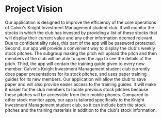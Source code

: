 # Project Vision
  Our application is designed to improve the efficiency of the core operations of Calvin's Knight Investment Management student club. It will monitor the stocks in which the club has invested by providing a list of these stocks that will display their current value and any other information deemed relevant. Due to confidentiality rules, this part of the app will be password protected. Second, our app will provide a convenient way to display the club's weekly stock pitches. The subgroup making the pitch will upload the pitch and then members of the club will be able to open the app to see the details of the pitch. Third, the app will contain the training guide given to every new member.
  Calvin's Knight Investment Management student club currently does paper presentations for its stock pitches, and uses paper training guides for its new members. Our application will allow the club to save paper and will also provide easier access to the training guides. It will make it easier for the club members to locate previous stock pitches because these pitches will be accessible from their mobile phones. Compared to other stock monitor apps, our app is tailored specifically to the Knight Investment Management student club, so it can include both the stock pitches and the training materials in addition to the club's stock information. 
